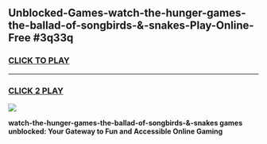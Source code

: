 
## Unblocked-Games-watch-the-hunger-games-the-ballad-of-songbirds-&-snakes-Play-Online-Free #3q33q
<h3>
<a href="https://us.freeplayer.one?title=watch-the-hunger-games-the-ballad-of-songbirds-&-snakes&ref=10M">CLICK TO PLAY</a></h3>
<hr>

<h3>
<a href="https://us.freeplayer.one?title=watch-the-hunger-games-the-ballad-of-songbirds-&-snakes&ref=10M">CLICK 2 PLAY</a>
  
</h3>

<a href="https://us.freeplayer.one?title=watch-the-hunger-games-the-ballad-of-songbirds-&-snakes&ref=10M"><img src="https://clearcache.store/games.png"></a>


**watch-the-hunger-games-the-ballad-of-songbirds-&-snakes games unblocked: Your Gateway to Fun and Accessible Online Gaming**
